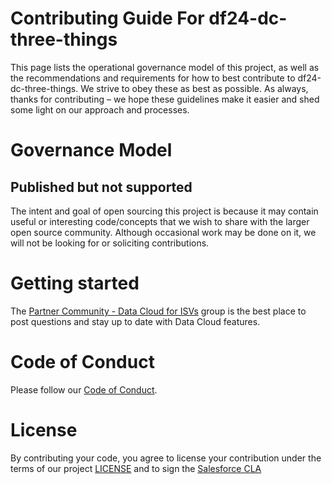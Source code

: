 # Contributing Guide For df24-dc-three-things

This page lists the operational governance model of this project, as well as the recommendations and requirements for how to best contribute to df24-dc-three-things. We strive to obey these as best as possible. As always, thanks for contributing – we hope these guidelines make it easier and shed some light on our approach and processes.

# Governance Model

## Published but not supported

The intent and goal of open sourcing this project is because it may contain useful or interesting code/concepts that we wish to share with the larger open source community. Although occasional work may be done on it, we will not be looking for or soliciting contributions.

# Getting started

The [Partner Community - Data Cloud for ISVs](https://partners.salesforce.com/_ui/core/chatter/groups/GroupProfilePage?g=0F94V000000g2wj) group is the best place to post questions and stay up to date with Data Cloud features.

# Code of Conduct
Please follow our [Code of Conduct](CODE_OF_CONDUCT.md).

# License
By contributing your code, you agree to license your contribution under the terms of our project [LICENSE](LICENSE.txt) and to sign the [Salesforce CLA](https://cla.salesforce.com/sign-cla)